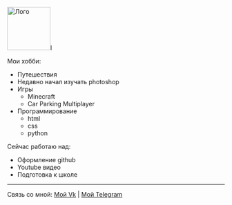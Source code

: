 <img src="https://i.ibb.co/6Hw0L9T/Logo-1.png" alt="Лого" width="100">l

Мои хобби:
  + Путешествия
  + Недавно начал изучать photoshop
  + Игры
    + Minecraft
    + Car Parking Multiplayer
  +  Программирование
     + html
     + css
     + python

Сейчас работаю над:
- Оформление github
- Youtube видео
- Подготовка к школе
___
Связь со мной:
<a href="https://vk.com/makeypokcet">Мой Vk</a>
|
<a href="https://t.me/gemeguardian">Мой Telegram</a>
